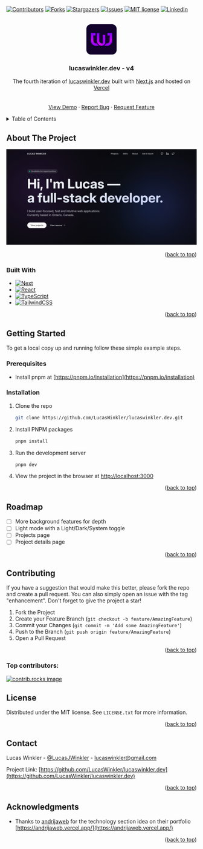 <a id="readme-top"></a>

[![Contributors][contributors-shield]][contributors-url]
[![Forks][forks-shield]][forks-url]
[![Stargazers][stars-shield]][stars-url]
[![Issues][issues-shield]][issues-url]
[![MIT license][license-shield]][license-url]
[![LinkedIn][linkedin-shield]][linkedin-url]

<!-- PROJECT LOGO -->
<br />
<div align="center">
  <a href="https://github.com/LucasWinkler/lucaswinkler.dev">
    <img src="src/app/icon.svg" alt="Logo" width="80" height="80">
  </a>

<h3 align="center">lucaswinkler.dev - v4</h3>

  <p align="center">
    The fourth iteration of <a href="https://www.lucaswinkler.dev">lucaswinkler.dev</a> built with <a href="https://nextjs.org/">Next.js</a> and hosted on <a href="https://vercel.com">Vercel</a>
    <br />
    <br />
    <br />
    <a href="https://www.lucaswinkler.dev">View Demo</a>
    &middot;
    <a href="https://github.com/LucasWinkler/lucaswinkler.dev/issues/new?labels=bug&template=bug-report---.md">Report Bug</a>
    &middot;
    <a href="https://github.com/LucasWinkler/lucaswinkler.dev/issues/new?labels=enhancement&template=feature-request---.md">Request Feature</a>
  </p>
</div>

<!-- TABLE OF CONTENTS -->
<details>
  <summary>Table of Contents</summary>
  <ol>
    <li>
      <a href="#about-the-project">About The Project</a>
      <ul>
        <li><a href="#built-with">Built With</a></li>
      </ul>
    </li>
    <li>
      <a href="#getting-started">Getting Started</a>
      <ul>
        <li><a href="#prerequisites">Prerequisites</a></li>
        <li><a href="#installation">Installation</a></li>
      </ul>
    </li>
    <li><a href="#roadmap">Roadmap</a></li>
    <li><a href="#contributing">Contributing</a></li>
    <li><a href="#license">License</a></li>
    <li><a href="#contact">Contact</a></li>
    <li><a href="#acknowledgments">Acknowledgments</a></li>
  </ol>
</details>

<!-- ABOUT THE PROJECT -->

## About The Project

[![Lucas Winkler's Portfolio][product-screenshot]](https://www.lucaswinkler.dev)

<p align="right">(<a href="#readme-top">back to top</a>)</p>

### Built With

- [![Next][Next.js]][Next-url]
- [![React][React.js]][React-url]
- [![TypeScript][TypeScript]][TypeScript-url]
- [![TailwindCSS][TailwindCSS]][TailwindCSS-url]

<p align="right">(<a href="#readme-top">back to top</a>)</p>

<!-- GETTING STARTED -->

## Getting Started

To get a local copy up and running follow these simple example steps.

### Prerequisites

- Install pnpm at [https://pnpm.io/installation](https://pnpm.io/installation)

### Installation

1. Clone the repo
   ```sh
   git clone https://github.com/LucasWinkler/lucaswinkler.dev.git
   ```
2. Install PNPM packages
   ```sh
   pnpm install
   ```
3. Run the development server
   ```sh
   pnpm dev
   ```
4. View the project in the browser at [http://localhost:3000](http://localhost:3000)

<p align="right">(<a href="#readme-top">back to top</a>)</p>

<!-- ROADMAP -->

## Roadmap

- [ ] More background features for depth
- [ ] Light mode with a Light/Dark/System toggle
- [ ] Projects page
- [ ] Project details page

<p align="right">(<a href="#readme-top">back to top</a>)</p>

<!-- CONTRIBUTING -->

## Contributing

If you have a suggestion that would make this better, please fork the repo and create a pull request. You can also simply open an issue with the tag "enhancement".
Don't forget to give the project a star!

1. Fork the Project
2. Create your Feature Branch (`git checkout -b feature/AmazingFeature`)
3. Commit your Changes (`git commit -m 'Add some AmazingFeature'`)
4. Push to the Branch (`git push origin feature/AmazingFeature`)
5. Open a Pull Request

<p align="right">(<a href="#readme-top">back to top</a>)</p>

### Top contributors:

<a href="https://github.com/LucasWinkler/lucaswinkler.dev/graphs/contributors">
  <img src="https://contrib.rocks/image?repo=LucasWinkler/lucaswinkler.dev" alt="contrib.rocks image" />
</a>

<!-- LICENSE -->

## License

Distributed under the MIT license. See `LICENSE.txt` for more information.

<p align="right">(<a href="#readme-top">back to top</a>)</p>

<!-- CONTACT -->

## Contact

Lucas Winkler - [@LucasJWinkler](https://twitter.com/LucasJWinkler) - lucaswinkler@gmail.com

Project Link: [https://github.com/LucasWinkler/lucaswinkler.dev](https://github.com/LucasWinkler/lucaswinkler.dev)

<p align="right">(<a href="#readme-top">back to top</a>)</p>

<!-- ACKNOWLEDGMENTS -->

## Acknowledgments

- Thanks to [andrijaweb](https://github.com/andrijaweb) for the technology section idea on their portfolio [https://andrijaweb.vercel.app/](https://andrijaweb.vercel.app/)

<p align="right">(<a href="#readme-top">back to top</a>)</p>

[contributors-shield]: https://img.shields.io/github/contributors/LucasWinkler/lucaswinkler.dev.svg?style=for-the-badge
[contributors-url]: https://github.com/LucasWinkler/lucaswinkler.dev/graphs/contributors
[forks-shield]: https://img.shields.io/github/forks/LucasWinkler/lucaswinkler.dev.svg?style=for-the-badge
[forks-url]: https://github.com/LucasWinkler/lucaswinkler.dev/network/members
[stars-shield]: https://img.shields.io/github/stars/LucasWinkler/lucaswinkler.dev.svg?style=for-the-badge
[stars-url]: https://github.com/LucasWinkler/lucaswinkler.dev/stargazers
[issues-shield]: https://img.shields.io/github/issues/LucasWinkler/lucaswinkler.dev.svg?style=for-the-badge
[issues-url]: https://github.com/LucasWinkler/lucaswinkler.dev/issues
[license-shield]: https://img.shields.io/github/license/LucasWinkler/lucaswinkler.dev.svg?style=for-the-badge
[license-url]: https://github.com/LucasWinkler/lucaswinkler.dev/blob/master/LICENSE.txt
[linkedin-shield]: https://img.shields.io/badge/-LinkedIn-black.svg?style=for-the-badge&logo=linkedin&colorB=555
[linkedin-url]: https://linkedin.com/in/lucas-winkler
[product-screenshot]: public/og.png
[Next.js]: https://img.shields.io/badge/next.js-000000?style=for-the-badge&logo=nextdotjs&logoColor=white
[Next-url]: https://nextjs.org/
[React.js]: https://img.shields.io/badge/React-20232A?style=for-the-badge&logo=react&logoColor=61DAFB
[React-url]: https://reactjs.org/
[TailwindCSS]: https://img.shields.io/badge/Tailwind%20CSS-%2338B2AC.svg?logo=tailwind-css&logoColor=white
[TailwindCSS-url]: https://tailwindcss.com/
[TypeScript]: https://img.shields.io/badge/TypeScript-3178C6?logo=typescript&logoColor=fff
[TypeScript-url]: https://www.typescriptlang.org/

